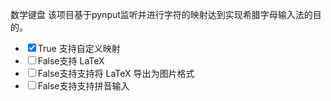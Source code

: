 数学键盘 该项目基于pynput监听并进行字符的映射达到实现希腊字母输入法的目的。

- <input type="checkbox" checked>True 支持自定义映射</input>
- <input type="checkbox">False支持 LaTeX</input>
- <input type="checkbox">False支持支持将 LaTeX 导出为图片格式</input>
- <input type="checkbox">False支持支持拼音输入</input>


